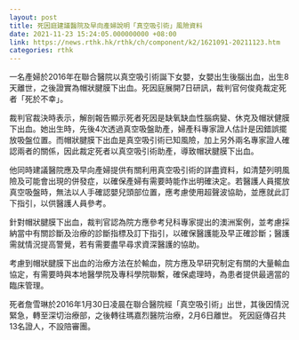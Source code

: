```yaml
---
layout: post
title: 死因庭建議醫院及早向產婦說明「真空吸引術」風險資料
date: 2021-11-23 15:24:05.000000000 +08:00
link: https://news.rthk.hk/rthk/ch/component/k2/1621091-20211123.htm
categories: rthk
---
```


一名產婦於2016年在聯合醫院以真空吸引術誕下女嬰，女嬰出生後腦出血，出生8天離世，之後證實為帽狀腱膜下出血。死因庭展開7日研訊，裁判官何俊堯裁定死者「死於不幸」。

裁判官裁決時表示，解剖報告顯示死者死因是缺氧缺血性腦病變、休克及帽狀健膜下出血。她出生時，先後4次透過真空吸盤助產，婦產科專家證人估計是因錯誤擺放吸盤位置。而帽狀腱膜下出血是真空吸引術已知風險，加上另外兩名專家證人確認兩者的關係，因此裁定死者以真空吸引術助產，導致帽狀腱膜下出血。

他同時建議醫院應及早向產婦提供有關利用真空吸引術的詳盡資料，如清楚列明風險及可能會出現的併發症，以確保產婦有需要時能作出明確決定。若醫護人員擺放真空吸盤時，無法以人手確認嬰兒頭部位置，應考慮使用超聲波協助，並應就此訂下指引，以供醫護人員參考。

針對帽狀腱膜下出血，裁判官認為院方應參考兒科專家提出的澳洲案例，並考慮採納當中有關診斷及治療的診斷指標及訂下指引，以確保醫護能及早正確診斷；醫護需就情況提高警覺，若有需要盡早尋求資深醫護的協助。

考慮到帽狀腱膜下出血的治療方法在於輸血，院方應及早研究制定有關的大量輸血協定，有需要時與本地醫學院及專科學院聯繫，確保處理時，為患者提供最適當的臨床管理。

死者詹雪琳於2016年1月30日凌晨在聯合醫院經「真空吸引術」出世，其後因情況緊急，轉至深切治療部，之後轉往瑪嘉烈醫院治療，2月6日離世。 死因庭傳召共13名證人，不設陪審團。
